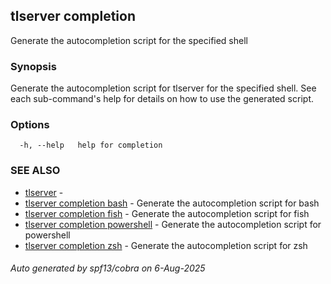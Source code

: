 ## tlserver completion

Generate the autocompletion script for the specified shell

### Synopsis

Generate the autocompletion script for tlserver for the specified shell.
See each sub-command's help for details on how to use the generated script.


### Options

```
  -h, --help   help for completion
```

### SEE ALSO

* [tlserver](tlserver.md)	 - 
* [tlserver completion bash](tlserver_completion_bash.md)	 - Generate the autocompletion script for bash
* [tlserver completion fish](tlserver_completion_fish.md)	 - Generate the autocompletion script for fish
* [tlserver completion powershell](tlserver_completion_powershell.md)	 - Generate the autocompletion script for powershell
* [tlserver completion zsh](tlserver_completion_zsh.md)	 - Generate the autocompletion script for zsh

###### Auto generated by spf13/cobra on 6-Aug-2025
